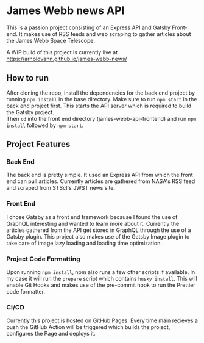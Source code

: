 # James Webb news API
This is a passion project consisting of an Express API and Gatsby Front-end.
It makes use of RSS feeds and web scraping to gather articles about the James Webb Space Telescope.

A WIP build of this project is currently live at https://arnoldvann.github.io/james-webb-news/

## How to run
After cloning the repo, install the dependencies for the back end project by running `npm install` in the base directory. Make sure to run `npm start` in the back end project first. This starts the API server which is required to build the Gatsby project.\
Then `cd` into the front end directory (james-webb-api-frontend) and run `npm install` followed by `npm start`.

## Project Features
### Back End
The back end is pretty simple. It used an Express API from which the front end can pull articles. Currently articles are gathered from NASA's RSS feed and scraped from STScI's JWST news site.
### Front End
I chose Gatsby as a front end framework because I found the use of GraphQL interesting and wanted to learn more about it. Currently the articles gathered from the API get stored in GraphQL through the use of a Gatsby plugin.
This project also makes use of the Gatsby Image plugin to take care of image lazy loading and loading time optimization.
### Project Code Formatting
Upon running `npm install`, npm also runs a few other scripts if available. In my case it will run the `prepare` script which contains `husky install`. This will enable Git Hooks and makes use of the pre-commit hook to run the Prettier code formatter.
### CI/CD
Currently this project is hosted on GitHub Pages. Every time main recieves a push the GitHub Action will be triggered which builds the project, configures the Page and deploys it.
